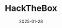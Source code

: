 ---
title: "HackTheBox"
description: A collection of writeups of different rooms, challenges and machines
type: "list"
date: 2025-01-28
hidemeta: true

---
